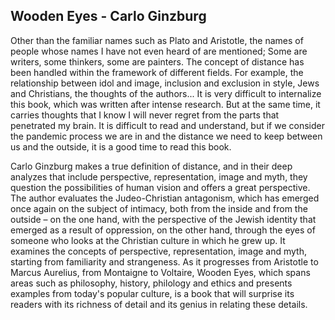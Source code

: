 ## Wooden Eyes - Carlo Ginzburg

Other than the familiar names such as Plato and Aristotle, the names of people whose names I have not even heard of are mentioned; Some are writers, some thinkers, some are painters. The concept of distance has been handled within the framework of different fields. For example, the relationship between idol and image, inclusion and exclusion in style, Jews and Christians, the thoughts of the authors... It is very difficult to internalize this book, which was written after intense research. But at the same time, it carries thoughts that I know I will never regret from the parts that penetrated my brain. It is difficult to read and understand, but if we consider the pandemic process we are in and the distance we need to keep between us and the outside, it is a good time to read this book.

Carlo Ginzburg makes a true definition of distance, and in their deep analyzes that include perspective, representation, image and myth, they question the possibilities of human vision and offers a great perspective. The author evaluates the Judeo-Christian antagonism, which has emerged once again on the subject of intimacy, both from the inside and from the outside – on the one hand, with the perspective of the Jewish identity that emerged as a result of oppression, on the other hand, through the eyes of someone who looks at the Christian culture in which he grew up. It examines the concepts of perspective, representation, image and myth, starting from familiarity and strangeness. As it progresses from Aristotle to Marcus Aurelius, from Montaigne to Voltaire, Wooden Eyes, which spans areas such as philosophy, history, philology and ethics and presents examples from today's popular culture, is a book that will surprise its readers with its richness of detail and its genius in relating these details.